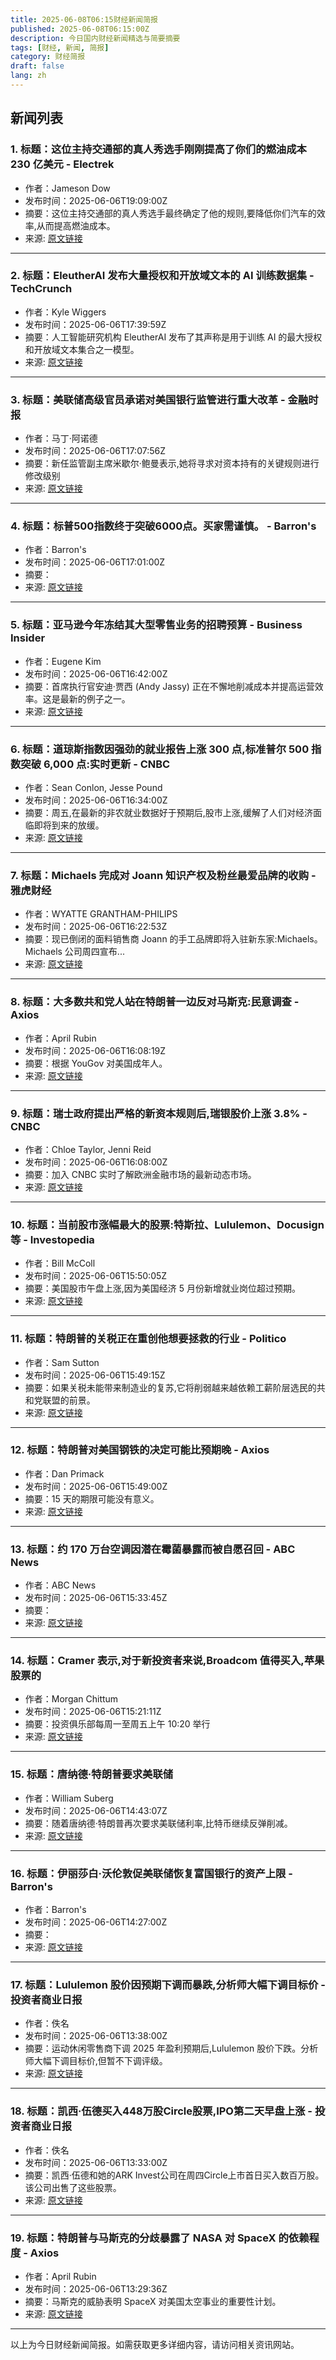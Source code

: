 ```yaml
---
title: 2025-06-08T06:15财经新闻简报
published: 2025-06-08T06:15:00Z
description: 今日国内财经新闻精选与简要摘要
tags: [财经, 新闻, 简报]
category: 财经简报
draft: false
lang: zh
---
```


## 新闻列表

### 1. 标题：这位主持交通部的真人秀选手刚刚提高了你们的燃油成本 230 亿美元 - Electrek
- 作者：Jameson Dow
- 发布时间：2025-06-06T19:09:00Z
- 摘要：这位主持交通部的真人秀选手最终确定了他的规则,要降低你们汽车的效率,从而提高燃油成本。
- 来源: [原文链接](http://electrek.co/2025/06/06/the-reality-tv-contestant-running-the-dot-just-raised-your-fuel-costs-by-23b/)

---

### 2. 标题：EleutherAI 发布大量授权和开放域文本的 AI 训练数据集 - TechCrunch
- 作者：Kyle Wiggers
- 发布时间：2025-06-06T17:39:59Z
- 摘要：人工智能研究机构 EleutherAI 发布了其声称是用于训练 AI 的最大授权和开放域文本集合之一模型。
- 来源: [原文链接](https://techcrunch.com/2025/06/06/eleutherai-releases-massive-ai-training-dataset-of-licensed-and-open-domain-text/)

---

### 3. 标题：美联储高级官员承诺对美国银行监管进行重大改革 - 金融时报
- 作者：马丁·阿诺德
- 发布时间：2025-06-06T17:07:56Z
- 摘要：新任监管副主席米歇尔·鲍曼表示,她将寻求对资本持有的关键规则进行修改级别
- 来源: [原文链接](https://www.ft.com/content/d5d85f22-f8d2-4521-9d4e-878dce8b0a42)

---

### 4. 标题：标普500指数终于突破6000点。买家需谨慎。 - Barron&#39;s
- 作者：Barron&#39;s
- 发布时间：2025-06-06T17:01:00Z
- 摘要：
- 来源: [原文链接](https://www.barrons.com/articles/sp-500-finally-hit-6000-resistance-overbought-a6f9f988)

---

### 5. 标题：亚马逊今年冻结其大型零售业务的招聘预算 - Business Insider
- 作者：Eugene Kim
- 发布时间：2025-06-06T16:42:00Z
- 摘要：首席执行官安迪·贾西 (Andy Jassy) 正在不懈地削减成本并提高运营效率。这是最新的例子之一。
- 来源: [原文链接](https://www.businessinsider.com/amazon-freezes-hiring-budget-retail-business-this-year-2025-6)

---

### 6. 标题：道琼斯指数因强劲的就业报告上涨 300 点,标准普尔 500 指数突破 6,000 点:实时更新 - CNBC
- 作者：Sean Conlon, Jesse Pound
- 发布时间：2025-06-06T16:34:00Z
- 摘要：周五,在最新的非农就业数据好于预期后,股市上涨,缓解了人们对经济面临即将到来的放缓。
- 来源: [原文链接](https://www.cnbc.com/2025/06/05/stock-market-today-live-updates.html)

---

### 7. 标题：Michaels 完成对 Joann 知识产权及粉丝最爱品牌的收购 - 雅虎财经
- 作者：WYATTE GRANTHAM-PHILIPS
- 发布时间：2025-06-06T16:22:53Z
- 摘要：现已倒闭的面料销售商 Joann 的手工品牌即将入驻新东家:Michaels。Michaels 公司周四宣布...
- 来源: [原文链接](https://finance.yahoo.com/news/michaels-completes-acquisition-joanns-intellectual-162253513.html)

---

### 8. 标题：大多数共和党人站在特朗普一边反对马斯克:民意调查 - Axios
- 作者：April Rubin
- 发布时间：2025-06-06T16:08:19Z
- 摘要：根据 YouGov 对美国成年人。
- 来源: [原文链接](https://www.axios.com/2025/06/06/american-opinions-trump-musk-feud)

---

### 9. 标题：瑞士政府提出严格的新资本规则后,瑞银股价上涨 3.8% - CNBC
- 作者：Chloe Taylor, Jenni Reid
- 发布时间：2025-06-06T16:08:00Z
- 摘要：加入 CNBC 实时了解欧洲金融市场的最新动态市场。
- 来源: [原文链接](https://www.cnbc.com/2025/06/06/europe-stock-markets-live-share-prices-stoxx-600-ftse-100-on-friday.html)

---

### 10. 标题：当前股市涨幅最大的股票:特斯拉、Lululemon、Docusign 等 - Investopedia
- 作者：Bill McColl
- 发布时间：2025-06-06T15:50:05Z
- 摘要：美国股市午盘上涨,因为美国经济 5 月份新增就业岗位超过预期。
- 来源: [原文链接](https://www.investopedia.com/top-stock-movers-now-tesla-lululemon-docusign-and-more-11749725)

---

### 11. 标题：特朗普的关税正在重创他想要拯救的行业 - Politico
- 作者：Sam Sutton
- 发布时间：2025-06-06T15:49:15Z
- 摘要：如果关税未能带来制造业的复苏,它将削弱越来越依赖工薪阶层选民的共和党联盟的前景。
- 来源: [原文链接](https://www.politico.com/news/2025/06/06/trump-manufacturing-tariffs-imports-economy-00390959)

---

### 12. 标题：特朗普对美国钢铁的决定可能比预期晚 - Axios
- 作者：Dan Primack
- 发布时间：2025-06-06T15:49:00Z
- 摘要：15 天的期限可能没有意义。
- 来源: [原文链接](https://www.axios.com/2025/06/06/trump-us-steel-decision-nippon)

---

### 13. 标题：约 170 万台空调因潜在霉菌暴露而被自愿召回 - ABC News
- 作者：ABC News
- 发布时间：2025-06-06T15:33:45Z
- 摘要：
- 来源: [原文链接](https://abcnews.go.com/GMA/Living/approximately-17-million-air-conditioners-voluntarily-recalled-potential/story?id\\\=122561714)

---

### 14. 标题：Cramer 表示,对于新投资者来说,Broadcom 值得买入,苹果股票的
- 作者：Morgan Chittum
- 发布时间：2025-06-06T15:21:11Z
- 摘要：投资俱乐部每周一至周五上午 10:20 举行
- 来源: [原文链接](https://www.cnbc.com/2025/06/06/cramer-broadcom-is-a-buy-for-new-investors-apple-less-treacherous.html)

---

### 15. 标题：唐纳德·特朗普要求美联储
- 作者：William Suberg
- 发布时间：2025-06-06T14:43:07Z
- 摘要：随着唐纳德·特朗普再次要求美联储利率,比特币继续反弹削减。
- 来源: [原文链接](https://cointelegraph.com/news/bitcoin-nears-105k-donald-trump-demands-full-point-fed-rate-cut)

---

### 16. 标题：伊丽莎白·沃伦敦促美联储恢复富国银行的资产上限 - Barron&#39;s
- 作者：Barron&#39;s
- 发布时间：2025-06-06T14:27:00Z
- 摘要：
- 来源: [原文链接](https://www.barrons.com/articles/wells-fargo-asset-cap-elizabeth-warren-867a82a7)

---

### 17. 标题：Lululemon 股价因预期下调而暴跌,分析师大幅下调目标价 - 投资者商业日报
- 作者：佚名
- 发布时间：2025-06-06T13:38:00Z
- 摘要：运动休闲零售商下调 2025 年盈利预期后,Lululemon 股价下跌。分析师大幅下调目标价,但暂不下调评级。
- 来源: [原文链接](https://www.investors.com/news/lululemon-stock-q1-earnings-2025-outlook-price-target-cut/)

---

### 18. 标题：凯西·伍德买入448万股Circle股票,IPO第二天早盘上涨 - 投资者商业日报
- 作者：佚名
- 发布时间：2025-06-06T13:33:00Z
- 摘要：凯西·伍德和她的ARK Invest公司在周四Circle上市首日买入数百万股。该公司出售了这些股票。
- 来源: [原文链接](https://www.investors.com/news/cathie-wood-ark-invest-circle-crcl-stock-ipo-coinbase-robinhood-arkb-block/)

---

### 19. 标题：特朗普与马斯克的分歧暴露了 NASA 对 SpaceX 的依赖程度 - Axios
- 作者：April Rubin
- 发布时间：2025-06-06T13:29:36Z
- 摘要：马斯克的威胁表明 SpaceX 对美国太空事业的重要性计划。
- 来源: [原文链接](https://www.axios.com/2025/06/06/musk-spacex-dragon-capsule-nasa-space-station-trump)

---


以上为今日财经新闻简报。如需获取更多详细内容，请访问相关资讯网站。